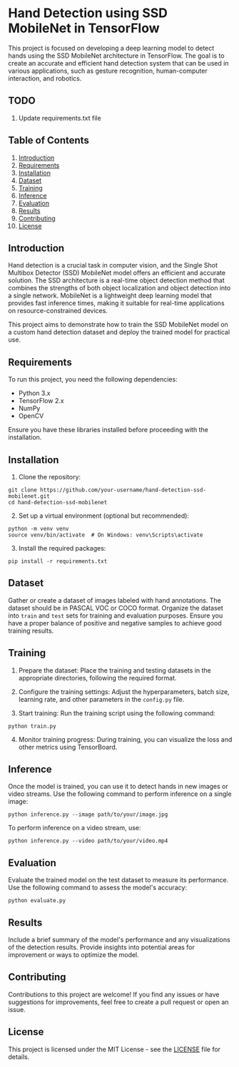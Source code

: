 # Hand Detection using SSD MobileNet in TensorFlow

This project is focused on developing a deep learning model to detect hands using the SSD MobileNet architecture in TensorFlow. The goal is to create an accurate and efficient hand detection system that can be used in various applications, such as gesture recognition, human-computer interaction, and robotics.


## TODO
1. Update requirements.txt file

## Table of Contents
1. [Introduction](#introduction)
2. [Requirements](#requirements)
3. [Installation](#installation)
4. [Dataset](#dataset)
5. [Training](#training)
6. [Inference](#inference)
7. [Evaluation](#evaluation)
8. [Results](#results)
9. [Contributing](#contributing)
10. [License](#license)

## Introduction

Hand detection is a crucial task in computer vision, and the Single Shot Multibox Detector (SSD) MobileNet model offers an efficient and accurate solution. The SSD architecture is a real-time object detection method that combines the strengths of both object localization and object detection into a single network. MobileNet is a lightweight deep learning model that provides fast inference times, making it suitable for real-time applications on resource-constrained devices.

This project aims to demonstrate how to train the SSD MobileNet model on a custom hand detection dataset and deploy the trained model for practical use.

## Requirements

To run this project, you need the following dependencies:

- Python 3.x
- TensorFlow 2.x
- NumPy
- OpenCV

Ensure you have these libraries installed before proceeding with the installation.

## Installation

1. Clone the repository:

```
git clone https://github.com/your-username/hand-detection-ssd-mobilenet.git
cd hand-detection-ssd-mobilenet
```

2. Set up a virtual environment (optional but recommended):

```
python -m venv venv
source venv/bin/activate  # On Windows: venv\Scripts\activate
```

3. Install the required packages:

```
pip install -r requirements.txt
```

## Dataset

Gather or create a dataset of images labeled with hand annotations. The dataset should be in PASCAL VOC or COCO format. Organize the dataset into `train` and `test` sets for training and evaluation purposes. Ensure you have a proper balance of positive and negative samples to achieve good training results.

## Training

1. Prepare the dataset: Place the training and testing datasets in the appropriate directories, following the required format.

2. Configure the training settings: Adjust the hyperparameters, batch size, learning rate, and other parameters in the `config.py` file.

3. Start training: Run the training script using the following command:

```
python train.py
```

4. Monitor training progress: During training, you can visualize the loss and other metrics using TensorBoard.

## Inference

Once the model is trained, you can use it to detect hands in new images or video streams. Use the following command to perform inference on a single image:

```
python inference.py --image path/to/your/image.jpg
```

To perform inference on a video stream, use:

```
python inference.py --video path/to/your/video.mp4
```

## Evaluation

Evaluate the trained model on the test dataset to measure its performance. Use the following command to assess the model's accuracy:

```
python evaluate.py
```

## Results

Include a brief summary of the model's performance and any visualizations of the detection results. Provide insights into potential areas for improvement or ways to optimize the model.

## Contributing

Contributions to this project are welcome! If you find any issues or have suggestions for improvements, feel free to create a pull request or open an issue.

## License

This project is licensed under the MIT License - see the [LICENSE](LICENSE) file for details.
